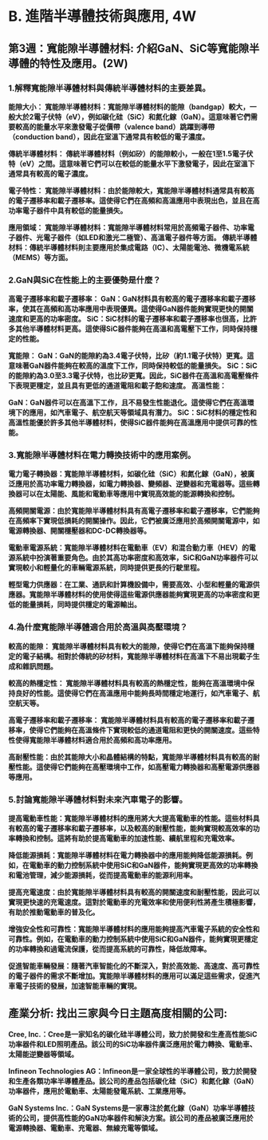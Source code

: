 # B. 進階半導體技術與應用, 4W
## 第3週：寬能隙半導體材料: 介紹GaN、SiC等寬能隙半導體的特性及應用。(2W)
### 1.解釋寬能隙半導體材料與傳統半導體材料的主要差異。

**能隙大小：
寬能隙半導體材料：寬能隙半導體材料的能隙（bandgap）較大，一般大於2電子伏特（eV），例如碳化硅（SiC）和氮化鎵（GaN）。這意味著它們需要較高的能量水平來激發電子從價帶（valence band）跳躍到導帶（conduction band），因此在室溫下通常具有較低的電子濃度。**

**傳統半導體材料：
傳統半導體材料（例如矽）的能隙較小，一般在1至1.5電子伏特（eV）之間。這意味著它們可以在較低的能量水平下激發電子，因此在室溫下通常具有較高的電子濃度。**

**電子特性：
寬能隙半導體材料：由於能隙較大，寬能隙半導體材料通常具有較高的電子遷移率和載子遷移率。這使得它們在高頻和高溫應用中表現出色，並且在高功率電子器件中具有較低的能量損失。**

**應用領域：
寬能隙半導體材料：寬能隙半導體材料常用於高頻電子器件、功率電子器件、光電子器件（如LED和激光二極管）、高溫電子器件等方面。
傳統半導體材料：傳統半導體材料則主要應用於集成電路（IC）、太陽能電池、微機電系統（MEMS）等方面。**

### 2.GaN與SiC在性能上的主要優勢是什麼？

**高電子遷移率和載子遷移率：
GaN：GaN材料具有較高的電子遷移率和載子遷移率，使其在高頻和高功率應用中表現優異。這使得GaN器件能夠實現更快的開關速度和更高的功率密度。
SiC：SiC材料的電子遷移率和載子遷移率也很高，比許多其他半導體材料更高。這使得SiC器件能夠在高溫和高電壓下工作，同時保持穩定的性能。**

**寬能隙：
GaN：GaN的能隙約為3.4電子伏特，比矽（約1.1電子伏特）更寬。這意味著GaN器件能夠在較高的溫度下工作，同時保持較低的能量損失。
SiC：SiC的能隙約為3.0至3.3電子伏特，也比矽更寬。因此，SiC器件在高溫和高電壓條件下表現更穩定，並且具有更低的通道電阻和載子飽和速度。
高溫性能：**

**GaN：GaN器件可以在高溫下工作，且不易發生性能退化。這使得它們在高溫環境下的應用，如汽車電子、航空航天等領域具有潛力。
SiC：SiC材料的穩定性和高溫性能優於許多其他半導體材料，使得SiC器件能夠在高溫應用中提供可靠的性能。**


### 3.寬能隙半導體材料在電力轉換技術中的應用案例。

**電力電子轉換器：寬能隙半導體材料，如碳化硅（SiC）和氮化鎵（GaN），被廣泛應用於高功率電力轉換器，如電力轉換器、變頻器、逆變器和充電器等。這些轉換器可以在太陽能、風能和電動車等應用中實現高效能的能源轉換和控制。**

**高頻開關電源：由於寬能隙半導體材料具有高電子遷移率和載子遷移率，它們能夠在高頻率下實現低損耗的開關操作。因此，它們被廣泛應用於高頻開關電源中，如電源轉換器、開關穩壓器和DC-DC轉換器等。**

**電動車電源系統：寬能隙半導體材料在電動車（EV）和混合動力車（HEV）的電源系統中扮演著重要角色。由於其高功率密度和高效率，SiC和GaN功率器件可以實現較小和輕量化的車輛電源系統，同時提供更長的行駛里程。**

**輕型電力供應器：在工業、通訊和計算機設備中，需要高效、小型和輕量的電源供應器。寬能隙半導體材料的使用使得這些電源供應器能夠實現更高的功率密度和更低的能量損耗，同時提供穩定的電源輸出。**

### 4.為什麼寬能隙半導體適合用於高溫與高壓環境？

**較高的能隙：
寬能隙半導體材料具有較大的能隙，使得它們在高溫下能夠保持穩定的電子結構。相對於傳統的矽材料，寬能隙半導體材料在高溫下不易出現載子生成和雜訊問題。**

**較高的熱穩定性：
寬能隙半導體材料具有較高的熱穩定性，能夠在高溫環境中保持良好的性能。這使得它們在高溫應用中能夠長時間穩定地運行，如汽車電子、航空航天等。**

**高電子遷移率和載子遷移率：
寬能隙半導體材料具有較高的電子遷移率和載子遷移率，使得它們能夠在高溫條件下實現較低的通道電阻和更快的開關速度。這些特性使得寬能隙半導體材料適合用於高頻和高功率應用。**

**高耐壓性能：由於其能隙大小和晶體結構的特點，寬能隙半導體材料具有較高的耐壓性能。這使得它們能夠在高壓環境中工作，如高壓電力轉換器和高壓電源供應器等應用。**

### 5.討論寬能隙半導體材料對未來汽車電子的影響。

**提高電動車性能：寬能隙半導體材料的應用將大大提高電動車的性能。這些材料具有較高的電子遷移率和載子遷移率，以及較高的耐壓性能，能夠實現較高效率的功率轉換和控制。這將有助於提高電動車的加速性能、續航里程和充電效率。**

**降低能源損耗：寬能隙半導體材料在電力轉換器中的應用能夠降低能源損耗。例如，在電動車的動力控制系統中使用SiC和GaN器件，能夠實現更高效的功率轉換和電池管理，減少能源損耗，從而提高電動車的能源利用率。**

**提高充電速度：由於寬能隙半導體材料具有較高的開關速度和耐壓性能，因此可以實現更快速的充電速度。這對於電動車的充電效率和使用便利性將產生積極影響，有助於推動電動車的普及化。**

**增強安全性和可靠性：寬能隙半導體材料的應用能夠提高汽車電子系統的安全性和可靠性。例如，在電動車的動力控制系統中使用SiC和GaN器件，能夠實現更穩定的功率轉換和過電流保護，從而提高系統的可靠性，降低故障率。**

**促進智能車輛發展：隨著汽車智能化的不斷深入，對於高效能、高速度、高可靠性的電子器件的需求不斷增加。寬能隙半導體材料的應用可以滿足這些需求，促進汽車電子技術的發展，加速智能車輛的實現。**

## 產業分析: 找出三家與今日主題高度相關的公司:

**Cree, Inc.：Cree是一家知名的碳化硅半導體公司，致力於開發和生產高性能SiC功率器件和LED照明產品。該公司的SiC功率器件廣泛應用於電力轉換、電動車、太陽能逆變器等領域。**

**Infineon Technologies AG：Infineon是一家全球性的半導體公司，致力於開發和生產各類功率半導體產品。該公司的產品包括碳化硅（SiC）和氮化鎵（GaN）功率器件，應用於電動車、太陽能發電系統、工業應用等。**

**GaN Systems Inc.：GaN Systems是一家專注於氮化鎵（GaN）功率半導體技術的公司，提供高性能的GaN功率器件和解決方案。該公司的產品被廣泛應用於電源轉換器、電動車、充電器、無線充電等領域。**

